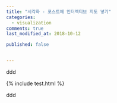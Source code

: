 ```yaml
---
title: "시각화 - 포스트에 인터엑티브 지도 넣기"
categories: 
  - visualization
comments: true
last_modified_at: 2018-10-12

published: false


---
```


ddd

{% include test.html %}


ddd